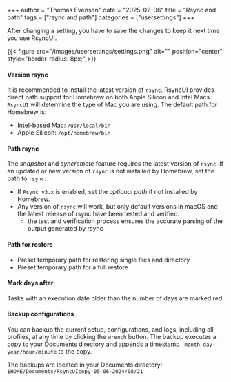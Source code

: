 +++
author = "Thomas Evensen"
date = "2025-02-06"
title =  "Rsync and path"
tags = ["rsync and path"]
categories = ["usersettings"]
+++

After changing a setting, you have to save the changes to keep it next time you use RsyncUI.

{{< figure src="/images/usersettings/settings.png" alt="" position="center" style="border-radius: 8px;" >}}

#### Version rsync

It is recommended to install the latest version of `rsync`. RsyncUI provides direct path support for Homebrew on both Apple Silicon and Intel Macs. `RsyncUI` will determine the type of Mac you are using. The default path for Homebrew is:

- Intel-based Mac: `/usr/local/bin`
- Apple Silicon: `/opt/homebrew/bin`

#### Path rsync

The *snapshot* and *syncremote* feature requires the latest version of `rsync`. If an updated or new version of `rsync` is not installed by Homebrew, set the path to `rsync`.

- If `Rsync v3.x` is enabled, set the *optional path* if not installed by Homebrew.
- Any version of `rsync` will work, but only default versions in macOS and the latest release of rsync have been tested and verified.
	- the test and verification process ensures the accurate parsing of the output generated by rsync

#### Path for restore

- Preset temporary path for restoring single files and directory
- Preset temporary path for a full restore

#### Mark days after

Tasks with an execution date older than the number of days are marked red.

#### Backup configurations

You can backup the current setup, configurations, and logs, including all profiles, at any time by clicking the `wrench` button.
The backup executes a copy to your Documents directory and appends a timestamp `-month-day-year/hour/minute` to the copy.

The backups are located in your Documents directory: `$HOME/Documents/RsyncUIcopy-05-06-2024/08/21`
